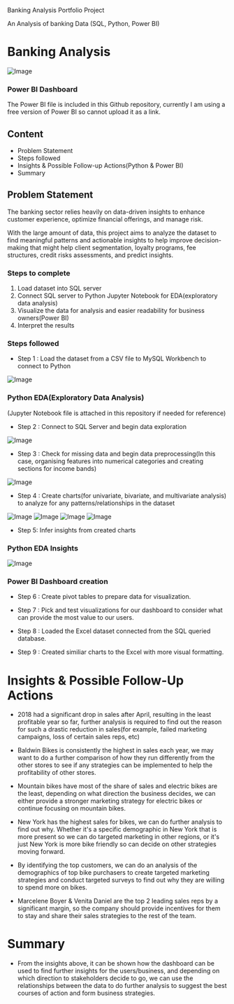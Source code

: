 Banking Analysis Portfolio Project

An Analysis of banking Data (SQL, Python, Power BI)
# Banking Analysis

![Image](https://github.com/user-attachments/assets/b71883b0-d92e-4b9d-ae95-996e8ea8804c)

### Power BI Dashboard
The Power BI file is included in this Github repository, currently I am using a free version of Power BI so cannot upload it as a link.

## Content

- Problem Statement
- Steps followed
- Insights & Possible Follow-up Actions(Python & Power BI)
- Summary

## Problem Statement

The banking sector relies heavily on data-driven insights to enhance customer experience, optimize financial offerings, and manage risk. 

With the large amount of data, this project aims to analyze the dataset to find meaningful patterns and actionable insights to help improve decision-making that might help client segmentation, loyalty programs, fee structures, credit risks assessments, and predict insights.

### Steps to complete
1. Load dataset into SQL server
2. Connect SQL server to Python Jupyter Notebook for EDA(exploratory data analysis)
3. Visualize the data for analysis and easier readability for business owners(Power BI)
4. Interpret the results

### Steps followed 

- Step 1 : Load the dataset from a CSV file to MySQL Workbench to connect to Python

![Image](https://github.com/user-attachments/assets/a749e328-c07e-4d04-a0b8-2875903359fb)

### Python EDA(Exploratory Data Analysis)
(Jupyter Notebook file is attached in this repository if needed for reference)

- Step 2 : Connect to SQL Server and begin data exploration

![Image](https://github.com/user-attachments/assets/5158089e-de31-4458-8b0f-565e625ceaaa)

- Step 3 : Check for missing data and begin data preprocessing(In this case, organising features into numerical categories and creating sections for income bands)

![Image](https://github.com/user-attachments/assets/e03dc252-9c73-4717-a97c-5f54c4d8b3ad)

- Step 4 : Create charts(for univariate, bivariate, and multivariate analysis) to analyze for any patterns/relationships in the dataset

![Image](https://github.com/user-attachments/assets/95853f0f-33fe-42bc-893d-6d35ecc47c02)
![Image](https://github.com/user-attachments/assets/e6bf129b-8f8f-4068-a986-e9bb22a7e769)
![Image](https://github.com/user-attachments/assets/2f172cbf-d355-4779-a1bf-0129e5364c3e)
![Image](https://github.com/user-attachments/assets/08f61d8d-3e8d-42e6-95e1-f060abdcc48a)

- Step 5: Infer insights from created charts

### Python EDA Insights

![Image](https://github.com/user-attachments/assets/79da924a-63d1-4014-ba0a-50c0880ba21b)

### Power BI Dashboard creation

- Step 6 : Create pivot tables to prepare data for visualization.



- Step 7 : Pick and test visualizations for our dashboard to consider what can provide the most value to our users. 


- Step 8 : Loaded the Excel dataset connected from the SQL queried database.

- Step 9 : Created similiar charts to the Excel with more visual formatting.




# Insights & Possible Follow-Up Actions

- 2018 had a significant drop in sales after April, resulting in the least profitable year so far, further analysis is required to find out the reason for such a drastic reduction in sales(for example, failed marketing campaigns, loss of certain sales reps, etc)



- Baldwin Bikes is consistently the highest in sales each year, we may want to do a further comparison of how they run differently from the other stores to see if any strategies can be implemented to help the profitability of other stores. 


- Mountain bikes have most of the share of sales and electric bikes are the least, depending on what direction the business decides, we can either provide a stronger marketing strategy for electric bikes or continue focusing on mountain bikes.



- New York has the highest sales for bikes, we can do further analysis to find out why. Whether it's a specific demographic in New York that is more present so we can do targeted marketing in other regions, or it's just New York is more bike friendly so can decide on other strategies moving forward.



- By identifying the top customers, we can do an analysis of the demographics of top bike purchasers to create targeted marketing strategies and conduct targeted surveys to find out why they are willing to spend more on bikes.


- Marcelene Boyer & Venita Daniel are the top 2 leading sales reps by a significant margin, so the company should provide incentives for them to stay and share their sales strategies to the rest of the team.


# Summary

- From the insights above, it can be shown how the dashboard can be used to find further insights for the users/business, and depending on which direction to stakeholders decide to go, we can use the relationships between the data to do further analysis to suggest the best courses of action and form business strategies.
